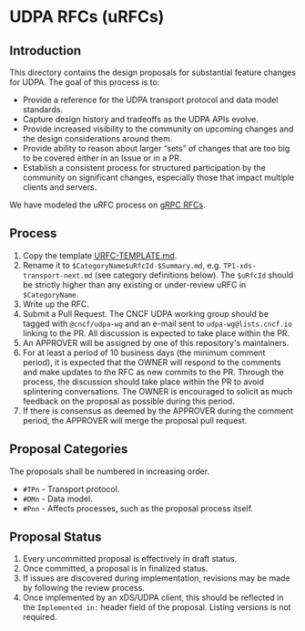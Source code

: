 # UDPA RFCs (uRFCs)

## Introduction

This directory contains the design proposals for substantial feature changes for
UDPA. The goal of this process is to:
- Provide a reference for the UDPA transport protocol and data model standards.
- Capture design history and tradeoffs as the UDPA APIs evolve.
- Provide increased visibility to the community on upcoming changes and the
  design considerations around them.
- Provide ability to reason about larger “sets” of changes that are too big to
  be covered either in an Issue or in a PR.
- Establish a consistent process for structured participation by the community
  on significant changes, especially those that impact multiple clients and servers.

We have modeled the uRFC process on [gRPC
RFCs](https://github.com/grpc/proposal).

## Process

1. Copy the template [URFC-TEMPLATE.md](URFC-TEMPLATE.md).
1. Rename it to `$CategoryName$uRfcId-$Summary.md`, e.g. `TP1-xds-transport-next.md`
   (see category definitions below). The `$uRfcId` should be strictly higher
   than any existing or under-review uRFC in `$CategoryName`.
1. Write up the RFC.
1. Submit a Pull Request. The CNCF UDPA working group should be tagged with
   `@cncf/udpa-wg` and an e-mail sent to `udpa-wg@lists.cncf.io` linking to the
   PR. All discussion is expected to take place within the PR.
1. An APPROVER will be assigned by one of this repository's maintainers.
1. For at least a period of 10 business days (the minimum comment period),
it is expected that the OWNER will respond to the comments and make updates
to the RFC as new commits to the PR. Through the process, the discussion
should take place within the PR to avoid splintering conversations. The OWNER is
encouraged to solicit as much feedback on the proposal as possible during this
period.
1. If there is consensus as deemed by the APPROVER during the comment period,
the APPROVER will merge the proposal pull request.

## Proposal Categories

The proposals shall be numbered in increasing order.

- ``#TPn`` - Transport protocol.
- ``#DMn`` - Data model.
- ``#Pnn`` - Affects processes, such as the proposal process itself.

## Proposal Status
1. Every uncommitted proposal is effectively in draft status.
1. Once committed, a proposal is in finalized status.
1. If issues are discovered during implementation, revisions may be made by
   following the review process.
1. Once implemented by an xDS/UDPA client, this should be reflected in the
   `Implemented in:` header field of the proposal. Listing versions is not
   required.

